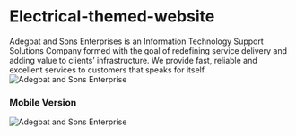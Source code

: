 # Electrical-themed-website

Adegbat and Sons Enterprises is an Information Technology Support Solutions Company formed with the goal of redefining service delivery and adding value to clients’ infrastructure. We provide fast, reliable and excellent services to customers that speaks for itself.
![Adegbat and Sons Enterprise](https://res.cloudinary.com/precious24/image/upload/v1617099194/ade.jpg)

### Mobile Version
![Adegbat and Sons Enterprise](https://res.cloudinary.com/precious24/image/upload/v1617099194/adegbatSonsMobile.jpg)
